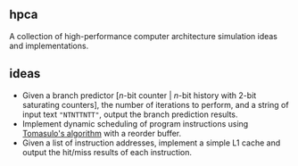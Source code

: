 ## hpca
A collection of high-performance computer architecture simulation ideas and implementations.

## ideas
- Given a branch predictor [_n_-bit counter | _n_-bit history with 2-bit saturating counters], the number of iterations to perform, and a string of input text `"NTNTTNTT"`, output the branch prediction results.
- Implement dynamic scheduling of program instructions using [Tomasulo's algorithm](http://en.wikipedia.org/wiki/Tomasulo_algorithm) with a reorder buffer.
- Given a list of instruction addresses, implement a simple L1 cache and output the hit/miss results of each instruction.
